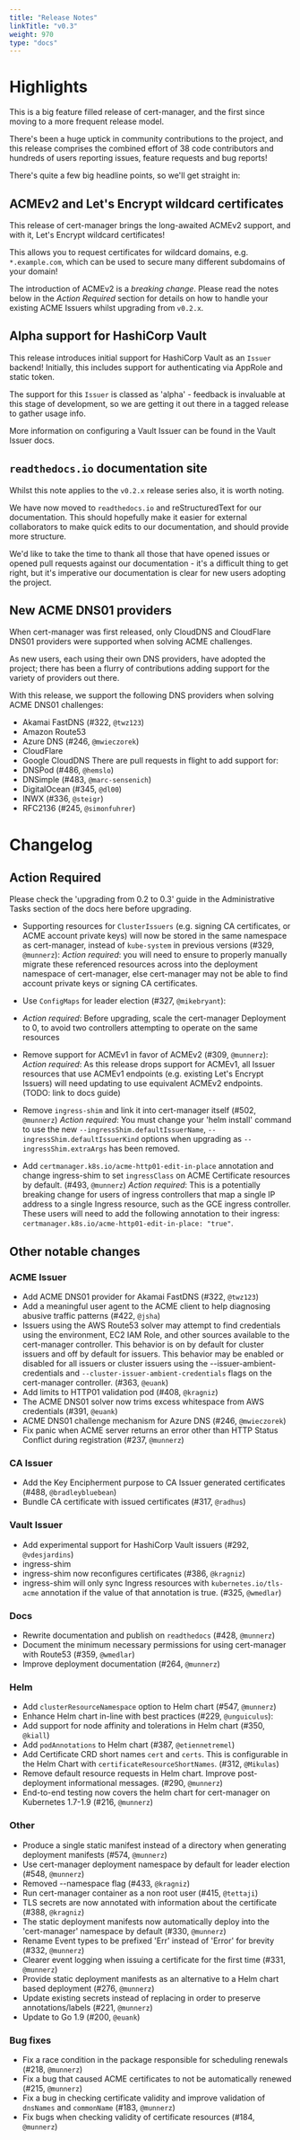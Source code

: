 ```yaml
---
title: "Release Notes"
linkTitle: "v0.3"
weight: 970
type: "docs"
---
```



# Highlights
This is a big feature filled release of cert-manager, and the first since moving to a
more frequent release model.

There's been a huge uptick in community contributions to the project, and this release
comprises the combined effort of 38 code contributors and hundreds of users reporting
issues, feature requests and bug reports!

There's quite a few big headline points, so we'll get straight in:

## ACMEv2 and Let's Encrypt wildcard certificates
This release of cert-manager brings the long-awaited ACMEv2 support, and with it, Let's Encrypt
wildcard certificates!

This allows you to request certificates for wildcard domains, e.g. `*.example.com`, which can be used
to secure many different subdomains of your domain!

The introduction of ACMEv2 is a *breaking change*. Please read the notes below in the *Action Required*
section for details on how to handle your existing ACME Issuers whilst upgrading from `v0.2.x`.

## Alpha support for HashiCorp Vault
This release introduces initial support for HashiCorp Vault as an `Issuer` backend! Initially, this includes support for authenticating via AppRole and static token.

The support for this `Issuer` is classed as 'alpha' - feedback is invaluable at this stage of development, so we are getting it out there in a tagged release to gather usage info.

More information on configuring a Vault Issuer can be found in the Vault Issuer docs.

## `readthedocs.io` documentation site
Whilst this note applies to the `v0.2.x` release series also, it is worth noting.

We have now moved to `readthedocs.io` and reStructuredText for our documentation.
This should hopefully make it easier for external collaborators to make quick edits
to our documentation, and should provide more structure.

We'd like to take the time to thank all those that have opened issues or opened pull requests against
our documentation - it's a difficult thing to get right, but it's imperative our documentation is
clear for new users adopting the project.

## New ACME DNS01 providers
When cert-manager was first released, only CloudDNS and CloudFlare DNS01 providers were
supported when solving ACME challenges.

As new users, each using their own DNS providers, have adopted the project; there has been
a flurry of contributions adding support for the variety of providers out there.

With this release, we support the following DNS providers when solving ACME DNS01 challenges:

- Akamai FastDNS (#322, `@twz123`)
- Amazon Route53
- Azure DNS (#246, `@mwieczorek`)
- CloudFlare
- Google CloudDNS
There are pull requests in flight to add support for:
- DNSPod (#486, `@hemslo`)
- DNSimple (#483, `@marc-sensenich`)
- DigitalOcean (#345, `@dl00`)
- INWX (#336, `@steigr`)
- RFC2136 (#245, `@simonfuhrer`)

# Changelog
## Action Required
Please check the 'upgrading from 0.2 to 0.3' guide in the Administrative Tasks section of the docs here before upgrading.

- Supporting resources for `ClusterIssuers` (e.g. signing CA certificates, or ACME account private keys) will now be stored in the same namespace as cert-manager, instead of `kube-system` in previous versions (#329, `@munnerz`):
  *Action required*: you will need to ensure to properly manually migrate these referenced resources across into the deployment namespace of cert-manager, else cert-manager may not be able to find account private keys or signing CA certificates.

- Use `ConfigMaps` for leader election (#327, `@mikebryant`):
- *Action required*: Before upgrading, scale the cert-manager Deployment to 0, to avoid two controllers attempting to operate on the same resources

- Remove support for ACMEv1 in favor of ACMEv2 (#309, `@munnerz`):
  *Action required*: As this release drops support for ACMEv1, all Issuer resources that use ACMEv1 endpoints (e.g. existing Let's Encrypt Issuers) will need updating to use equivalent ACMEv2 endpoints. (TODO: link to docs guide)

- Remove `ingress-shim` and link it into cert-manager itself (#502, `@munnerz`)
 *Action required*: You must change your 'helm install' command to use the new `--ingressShim.defaultIssuerName`, `--ingressShim.defaultIssuerKind` options when upgrading as `--ingressShim.extraArgs` has been removed.

- Add `certmanager.k8s.io/acme-http01-edit-in-place` annotation and change ingress-shim to set `ingressClass` on ACME Certificate resources by default. (#493, `@munnerz`)
 *Action required*: This is a potentially breaking change for users of ingress controllers that map a single IP address to a single Ingress resource, such as the GCE ingress controller. These users will need to add the following annotation to their ingress: `certmanager.k8s.io/acme-http01-edit-in-place: "true"`.

## Other notable changes
### ACME Issuer
- Add ACME DNS01 provider for Akamai FastDNS (#322, `@twz123`)
- Add a meaningful user agent to the ACME client to help diagnosing abusive traffic patterns (#422, `@jsha`)
- Issuers using the AWS Route53 solver may attempt to find credentials using the environment, EC2 IAM Role, and other sources available to the cert-manager controller. This behavior is on by default for cluster issuers and off by default for issuers. This behavior may be enabled or disabled for all issuers or cluster issuers using the --issuer-ambient-credentials and `--cluster-issuer-ambient-credentials` flags on the cert-manager controller. (#363, `@euank`)
- Add limits to HTTP01 validation pod (#408, `@kragniz`)
- The ACME DNS01 solver now trims excess whitespace from AWS credentials (#391, `@euank`)
- ACME DNS01 challenge mechanism for Azure DNS (#246, `@mwieczorek`)
- Fix panic when ACME server returns an error other than HTTP Status Conflict during registration (#237, `@munnerz`)
### CA Issuer
- Add the Key Encipherment purpose to CA Issuer generated certificates (#488, `@bradleybluebean`)
- Bundle CA certificate with issued certificates (#317, `@radhus`)
### Vault Issuer
- Add experimental support for HashiCorp Vault issuers (#292, `@vdesjardins`)
- ingress-shim
- ingress-shim now reconfigures certificates (#386, `@kragniz`)
- ingress-shim will only sync Ingress resources with `kubernetes.io/tls-acme` annotation if the value of that annotation is true. (#325, `@wmedlar`)
### Docs
- Rewrite documentation and publish on `readthedocs` (#428, `@munnerz`)
- Document the minimum necessary permissions for using cert-manager with Route53 (#359, `@wmedlar`)
- Improve deployment documentation (#264, `@munnerz`)
### Helm
- Add `clusterResourceNamespace` option to Helm chart (#547, `@munnerz`)
- Enhance Helm chart in-line with best practices (#229, `@unguiculus`):
- Add support for node affinity and tolerations in Helm chart (#350, `@kiall`)
- Add `podAnnotations` to Helm chart (#387, `@etiennetremel`)
- Add Certificate CRD short names `cert` and `certs`. This is configurable in the Helm Chart with `certificateResourceShortNames`. (#312, `@Mikulas`)
- Remove default resource requests in Helm chart. Improve post-deployment informational messages. (#290, `@munnerz`)
- End-to-end testing now covers the helm chart for cert-manager on Kubernetes 1.7-1.9 (#216, `@munnerz`)
### Other
- Produce a single static manifest instead of a directory when generating deployment manifests (#574, `@munnerz`)
- Use cert-manager deployment namespace by default for leader election (#548, `@munnerz`)
- Removed --namespace flag (#433, `@kragniz`)
- Run cert-manager container as a non root user (#415, `@tettaji`)
- TLS secrets are now annotated with information about the certificate (#388, `@kragniz`)
- The static deployment manifests now automatically deploy into the 'cert-manager' namespace by default (#330, `@munnerz`)
- Rename Event types to be prefixed 'Err' instead of 'Error' for brevity (#332, `@munnerz`)
- Clearer event logging when issuing a certificate for the first time (#331, `@munnerz`)
- Provide static deployment manifests as an alternative to a Helm chart based deployment (#276, `@munnerz`)
- Update existing secrets instead of replacing in order to preserve annotations/labels (#221, `@munnerz`)
- Update to Go 1.9 (#200, `@euank`)
### Bug fixes
- Fix a race condition in the package responsible for scheduling renewals (#218, `@munnerz`)
- Fix a bug that caused ACME certificates to not be automatically renewed (#215, `@munnerz`)
- Fix a bug in checking certificate validity and improve validation of `dnsNames` and `commonName` (#183, `@munnerz`)
- Fix bugs when checking validity of certificate resources (#184, `@munnerz`)
